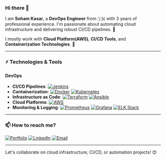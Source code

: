 ### Hi there 👋
I am **Soham Kasar**, a **DevOps Engineer** from 🇮🇳 with 3 years of professional experience. I'm passionate about automating cloud infrastructure and delivering robust CI/CD pipelines. 🎯

I mostly work with **Cloud Platform(AWS)**, **CI/CD Tools**, and **Containerization Technologies**. 🚀

---

### ⚡ Technologies & Tools

#### DevOps
- **CI/CD Pipelines**: [![Jenkins](https://img.shields.io/badge/Jenkins-%232C5263.svg?style=for-the-badge&logo=jenkins&logoColor=white)](https://www.jenkins.io/)
- **Containerization**: [![Docker](https://img.shields.io/badge/Docker-%230db7ed.svg?style=for-the-badge&logo=docker&logoColor=white)](https://www.docker.com/) [![Kubernetes](https://img.shields.io/badge/Kubernetes-%23326ce5.svg?style=for-the-badge&logo=kubernetes&logoColor=white)](https://kubernetes.io/)
- **Infrastructure as Code**: [![Terraform](https://img.shields.io/badge/Terraform-%235835CC.svg?style=for-the-badge&logo=terraform&logoColor=white)](https://www.terraform.io/) [![Ansible](https://img.shields.io/badge/Ansible-%231A1918.svg?style=for-the-badge&logo=ansible&logoColor=white)](https://www.ansible.com/)
- **Cloud Platforms**: [![AWS](https://img.shields.io/badge/Amazon_AWS-%23232F3E.svg?style=for-the-badge&logo=amazon-aws&logoColor=white)](https://aws.amazon.com/)
- **Monitoring & Logging**: [![Prometheus](https://img.shields.io/badge/Prometheus-%23E6522C.svg?style=for-the-badge&logo=prometheus&logoColor=white)](https://prometheus.io/) [![Grafana](https://img.shields.io/badge/Grafana-F46800.svg?style=for-the-badge&logo=grafana&logoColor=white)](https://grafana.com/) [![ELK Stack](https://img.shields.io/badge/Elastic_Stack-005571?style=for-the-badge&logo=elastic-stack&logoColor=white)](https://www.elastic.co/elastic-stack)

---

### 📫 How to reach me?

[![Portfolio](https://img.shields.io/badge/Portfolio-%230077B5.svg?style=for-the-badge&logo=internet-explorer&logoColor=white)](https://linktr.ee/Sohamkasar)
[![LinkedIn](https://img.shields.io/badge/LinkedIn-%230077B5.svg?style=for-the-badge&logo=linkedin&logoColor=white)](https://linkedin.com/in/soham-kasar-968138256)
[![Email](https://img.shields.io/badge/Email-D14836?style=for-the-badge&logo=gmail&logoColor=white)](mailto:kasarsoham1111@gmail.com)

---

Let's collaborate on cloud infrastructure, CI/CD, or automation projects! 😊
